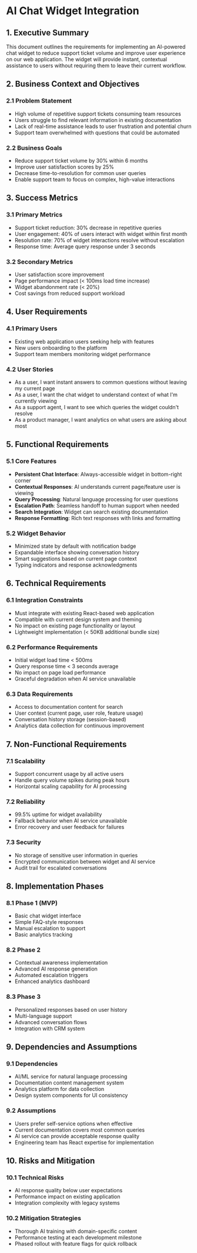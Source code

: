 # AI Chat Widget Integration

## 1. Executive Summary

This document outlines the requirements for implementing an AI-powered chat widget to reduce support ticket volume and improve user experience on our web application. The widget will provide instant, contextual assistance to users without requiring them to leave their current workflow.

## 2. Business Context and Objectives

### 2.1 Problem Statement
- High volume of repetitive support tickets consuming team resources
- Users struggle to find relevant information in existing documentation
- Lack of real-time assistance leads to user frustration and potential churn
- Support team overwhelmed with questions that could be automated

### 2.2 Business Goals
- Reduce support ticket volume by 30% within 6 months
- Improve user satisfaction scores by 25%
- Decrease time-to-resolution for common user queries
- Enable support team to focus on complex, high-value interactions

## 3. Success Metrics

### 3.1 Primary Metrics
- Support ticket reduction: 30% decrease in repetitive queries
- User engagement: 40% of users interact with widget within first month
- Resolution rate: 70% of widget interactions resolve without escalation
- Response time: Average query response under 3 seconds

### 3.2 Secondary Metrics
- User satisfaction score improvement
- Page performance impact (< 100ms load time increase)
- Widget abandonment rate (< 20%)
- Cost savings from reduced support workload

## 4. User Requirements

### 4.1 Primary Users
- Existing web application users seeking help with features
- New users onboarding to the platform
- Support team members monitoring widget performance

### 4.2 User Stories
- As a user, I want instant answers to common questions without leaving my current page
- As a user, I want the chat widget to understand context of what I'm currently viewing
- As a support agent, I want to see which queries the widget couldn't resolve
- As a product manager, I want analytics on what users are asking about most

## 5. Functional Requirements

### 5.1 Core Features
- **Persistent Chat Interface**: Always-accessible widget in bottom-right corner
- **Contextual Responses**: AI understands current page/feature user is viewing
- **Query Processing**: Natural language processing for user questions
- **Escalation Path**: Seamless handoff to human support when needed
- **Search Integration**: Widget can search existing documentation
- **Response Formatting**: Rich text responses with links and formatting

### 5.2 Widget Behavior
- Minimized state by default with notification badge
- Expandable interface showing conversation history
- Smart suggestions based on current page context
- Typing indicators and response acknowledgments

## 6. Technical Requirements

### 6.1 Integration Constraints
- Must integrate with existing React-based web application
- Compatible with current design system and theming
- No impact on existing page functionality or layout
- Lightweight implementation (< 50KB additional bundle size)

### 6.2 Performance Requirements
- Initial widget load time < 500ms
- Query response time < 3 seconds average
- No impact on page load performance
- Graceful degradation when AI service unavailable

### 6.3 Data Requirements
- Access to documentation content for search
- User context (current page, user role, feature usage)
- Conversation history storage (session-based)
- Analytics data collection for continuous improvement

## 7. Non-Functional Requirements

### 7.1 Scalability
- Support concurrent usage by all active users
- Handle query volume spikes during peak hours
- Horizontal scaling capability for AI processing

### 7.2 Reliability
- 99.5% uptime for widget availability
- Fallback behavior when AI service unavailable
- Error recovery and user feedback for failures

### 7.3 Security
- No storage of sensitive user information in queries
- Encrypted communication between widget and AI service
- Audit trail for escalated conversations

## 8. Implementation Phases

### 8.1 Phase 1 (MVP)
- Basic chat widget interface
- Simple FAQ-style responses
- Manual escalation to support
- Basic analytics tracking

### 8.2 Phase 2
- Contextual awareness implementation
- Advanced AI response generation
- Automated escalation triggers
- Enhanced analytics dashboard

### 8.3 Phase 3
- Personalized responses based on user history
- Multi-language support
- Advanced conversation flows
- Integration with CRM system

## 9. Dependencies and Assumptions

### 9.1 Dependencies
- AI/ML service for natural language processing
- Documentation content management system
- Analytics platform for data collection
- Design system components for UI consistency

### 9.2 Assumptions
- Users prefer self-service options when effective
- Current documentation covers most common queries
- AI service can provide acceptable response quality
- Engineering team has React expertise for implementation

## 10. Risks and Mitigation

### 10.1 Technical Risks
- AI response quality below user expectations
- Performance impact on existing application
- Integration complexity with legacy systems

### 10.2 Mitigation Strategies
- Thorough AI training with domain-specific content
- Performance testing at each development milestone
- Phased rollout with feature flags for quick rollback